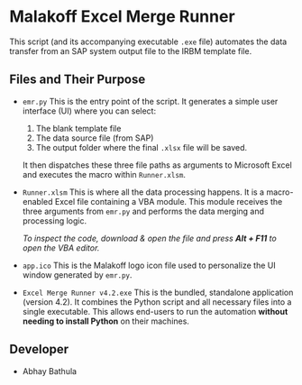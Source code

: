# Malakoff Excel Merge Runner

This script (and its accompanying executable `.exe` file) automates the data transfer from an SAP system output file to the IRBM template file.

## Files and Their Purpose

* `emr.py`
    This is the entry point of the script. It generates a simple user interface (UI) where you can select:
    1.  The blank template file
    2.  The data source file (from SAP)
    3.  The output folder where the final `.xlsx` file will be saved.

    It then dispatches these three file paths as arguments to Microsoft Excel and executes the macro within `Runner.xlsm`.

* `Runner.xlsm`
    This is where all the data processing happens. It is a macro-enabled Excel file containing a VBA module. This module receives the three arguments from `emr.py` and performs the data merging and processing logic.
    
    *To inspect the code, download & open the file and press **Alt + F11** to open the VBA editor.*

* `app.ico`
    This is the Malakoff logo icon file used to personalize the UI window generated by `emr.py`.

* `Excel Merge Runner v4.2.exe`
    This is the bundled, standalone application (version 4.2). It combines the Python script and all necessary files into a single executable. This allows end-users to run the automation **without needing to install Python** on their machines.

## Developer

* Abhay Bathula
